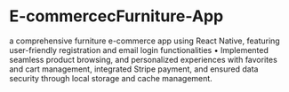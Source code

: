 # E-commercecFurniture-App
a comprehensive furniture e-commerce app using React Native, featuring user-friendly registration and email login functionalities • Implemented seamless product browsing, and personalized experiences with favorites and cart management, integrated Stripe payment, and ensured data security through local storage and cache management.

